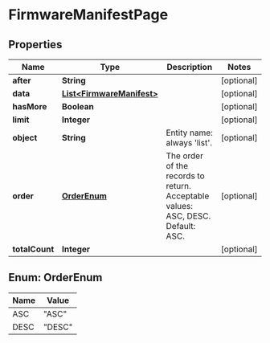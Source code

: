 
# FirmwareManifestPage

## Properties
Name | Type | Description | Notes
------------ | ------------- | ------------- | -------------
**after** | **String** |  |  [optional]
**data** | [**List&lt;FirmwareManifest&gt;**](FirmwareManifest.md) |  |  [optional]
**hasMore** | **Boolean** |  |  [optional]
**limit** | **Integer** |  |  [optional]
**object** | **String** | Entity name: always &#39;list&#39;. |  [optional]
**order** | [**OrderEnum**](#OrderEnum) | The order of the records to return. Acceptable values: ASC, DESC. Default: ASC. |  [optional]
**totalCount** | **Integer** |  |  [optional]


<a name="OrderEnum"></a>
## Enum: OrderEnum
Name | Value
---- | -----
ASC | &quot;ASC&quot;
DESC | &quot;DESC&quot;



